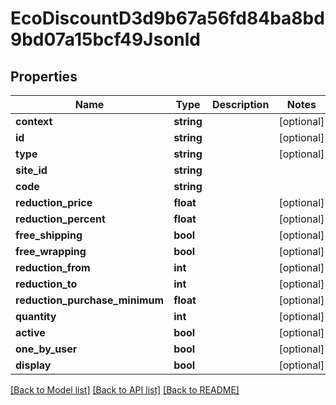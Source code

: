 # EcoDiscountD3d9b67a56fd84ba8bd9bd07a15bcf49Jsonld

## Properties
Name | Type | Description | Notes
------------ | ------------- | ------------- | -------------
**context** | **string** |  | [optional] 
**id** | **string** |  | [optional] 
**type** | **string** |  | [optional] 
**site_id** | **string** |  | 
**code** | **string** |  | 
**reduction_price** | **float** |  | [optional] 
**reduction_percent** | **float** |  | [optional] 
**free_shipping** | **bool** |  | [optional] 
**free_wrapping** | **bool** |  | [optional] 
**reduction_from** | **int** |  | [optional] 
**reduction_to** | **int** |  | [optional] 
**reduction_purchase_minimum** | **float** |  | [optional] 
**quantity** | **int** |  | [optional] 
**active** | **bool** |  | [optional] 
**one_by_user** | **bool** |  | [optional] 
**display** | **bool** |  | [optional] 

[[Back to Model list]](../../README.md#documentation-for-models) [[Back to API list]](../../README.md#documentation-for-api-endpoints) [[Back to README]](../../README.md)

